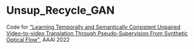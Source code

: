 # Unsup_Recycle_GAN
Code for ["Learning Temporally and Semantically Consistent Unpaired Video-to-video Translation Through Pseudo-Supervision From Synthetic Optical Flow"](https://arxiv.org/pdf/2201.05723.pdf), AAAI 2022
